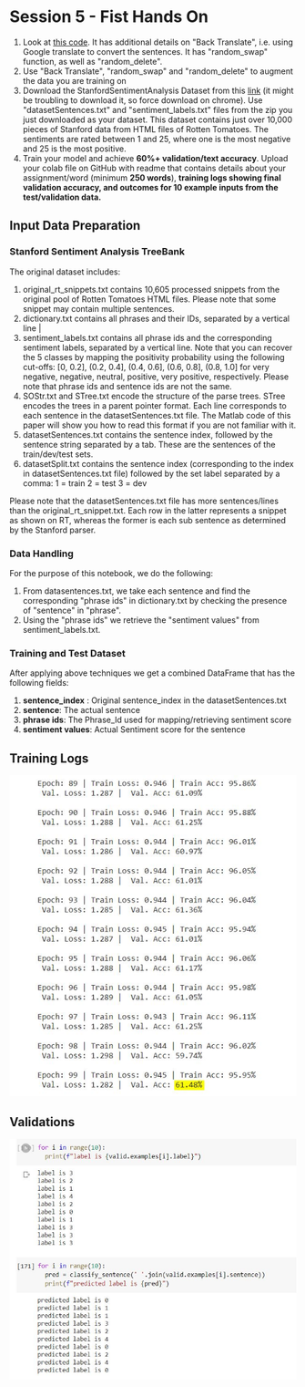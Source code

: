 # Session 5 - Fist Hands On

1. Look at [this code](https://colab.research.google.com/drive/19wZi7P0Tzq9ZxeMz5EDmzfWFBLFWe6kN?usp=sharing&pli=1&authuser=3). It has additional details on "Back Translate", i.e. using Google translate to convert the sentences. It has "random_swap" function, as well as "random_delete". 
2. Use "Back Translate", "random_swap" and "random_delete" to augment the data you are training on
3. Download the StanfordSentimentAnalysis Dataset from this [link](http://nlp.stanford.edu/~socherr/stanfordSentimentTreebank.zip) (it might be troubling to download it, so force download on chrome). Use "datasetSentences.txt" and "sentiment_labels.txt" files from the zip you just downloaded as your dataset. This dataset contains just over 10,000 pieces of Stanford data from HTML files of Rotten Tomatoes. The sentiments are rated between 1 and 25, where one is the most negative and 25 is the most positive.
4. Train your model and achieve **60%+ validation/text accuracy**. Upload your colab file on GitHub with readme that contains details about your assignment/word (minimum **250 words**), **training logs showing final validation accuracy, and outcomes for 10 example inputs from the test/validation data.**



## Input Data Preparation

### Stanford Sentiment Analysis TreeBank

The original dataset includes:

1. original_rt_snippets.txt contains 10,605 processed snippets from the original pool of Rotten Tomatoes HTML files. Please note that some snippet may contain multiple sentences.
2. dictionary.txt contains all phrases and their IDs, separated by a vertical line |
3. sentiment_labels.txt contains all phrase ids and the corresponding sentiment labels, separated by a vertical line. Note that you can recover the 5 classes by mapping the positivity probability using the following cut-offs: [0, 0.2], (0.2, 0.4], (0.4, 0.6], (0.6, 0.8], (0.8, 1.0] for very negative, negative, neutral, positive, very positive, respectively. Please note that phrase ids and sentence ids are not the same.
4. SOStr.txt and STree.txt encode the structure of the parse trees. STree encodes the trees in a parent pointer format. Each line corresponds to each sentence in the datasetSentences.txt file. The Matlab code of this paper will show you how to read this format if you are not familiar with it.
5. datasetSentences.txt contains the sentence index, followed by the sentence string separated by a tab. These are the sentences of the train/dev/test sets.
6. datasetSplit.txt contains the sentence index (corresponding to the index in datasetSentences.txt file) followed by the set label separated by a comma: 1 = train 2 = test 3 = dev

Please note that the datasetSentences.txt file has more sentences/lines than the original_rt_snippet.txt. Each row in the latter represents a snippet as shown on RT, whereas the former is each sub sentence as determined by the Stanford parser.



### Data Handling

For the purpose of this notebook, we do the following:

1. From datasentences.txt, we take each sentence and find the corresponding "phrase ids" in dictionary.txt by checking the presence of "sentence" in "phrase".
2. Using the "phrase ids" we retrieve the "sentiment values" from sentiment_labels.txt.



### Training and Test Dataset

After applying above techniques we get a combined DataFrame that has the following fields:

1. **sentence_index** : Original sentence_index in the datasetSentences.txt
2. **sentence**: The actual sentence
3. **phrase ids**: The Phrase_Id used for mapping/retrieving sentiment score
4. **sentiment values**: Actual Sentiment score for the sentence



## Training Logs

![](./Images/TrainingLogs.JPG)



## Validations

![](./Images/Validations.JPG)
